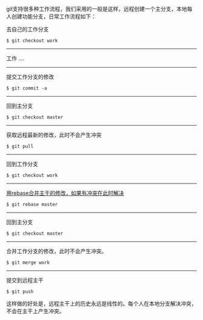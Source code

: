 

git支持很多种工作流程，我们采用的一般是这样，远程创建一个主分支，本地每人创建功能分支，日常工作流程如下：

去自己的工作分支
```
$ git checkout work
```
---

工作
....

---

提交工作分支的修改
```
$ git commit -a
```
---

回到主分支
```
$ git checkout master
```
---

获取远程最新的修改，此时不会产生冲突
```
$ git pull
```

---


回到工作分支
```
$ git checkout work
```
---

[用rebase合并主干的修改，如果有冲突在此时解决](http://blog.csdn.net/hudashi/article/details/7664631/)
```
$ git rebase master
```
---

回到主分支
```
$ git checkout master
```
---

合并工作分支的修改，此时不会产生冲突。
```
$ git merge work
```

---

提交到远程主干
```
$ git push
```


这样做的好处是，远程主干上的历史永远是线性的。每个人在本地分支解决冲突，不会在主干上产生冲突。


